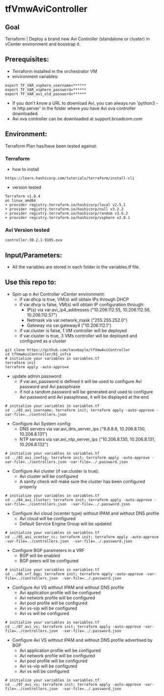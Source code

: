 # tfVmwAviController

## Goal
Terraform | Deploy a brand new Avi Controller (standalone or cluster) in vCenter environment and boostrap it.

## Prerequisites:
- Terraform installed in the orchestrator VM
- environment variables:
```
export TF_VAR_vsphere_username=******
export TF_VAR_vsphere_password=******
export TF_VAR_avi_old_password=******
```
- If you don't know a URL to download Avi, you can always run 'python3 -m http.server' in the folder where you have Avi ova controller downloaded.
- Avi ova controller can be downloaded at support.broadcom.com


## Environment:

Terraform Plan has/have been tested against:

### Terraform

- how to install
```
https://learn.hashicorp.com/tutorials/terraform/install-cli
```

- version tested
```shell
Terraform v1.8.4
on linux_amd64
+ provider registry.terraform.io/hashicorp/local v2.5.1
+ provider registry.terraform.io/hashicorp/null v3.2.2
+ provider registry.terraform.io/hashicorp/random v3.6.2
+ provider registry.terraform.io/hashicorp/vsphere v2.8.1
```

### Avi Version tested

```
controller-30.2.1-9105.ova
```

## Input/Parameters:
- All the variables are stored in each folder in the variables.tf file.

## Use this repo to:
- Spin up n Avi Controller vCenter environment:
  - if var.dhcp is true, VM(s) will obtain IPs through DHCP
  - if var.dhcp is false, VM(s) will obtain IP configuration through:
    - IP(s) via var.avi_ip4_addresses ("10.206.112.55, 10.206.112.56, 10.206.112.57")
    - Netmask via var.network_mask ("255.255.252.0")
    - Gateway via var.gateway4 ("10.206.112.1") 
  - if var.cluster is false, 1 VM controller will be deployed
  - if var.cluster is true, 3 VMs controller will be deployed and configured as a cluster
```shell
git clone https://github.com/tacobayle/tfVmwAviController
cd tfVmwAviController/01_infra
# initialize your variables in variables.tf
terraform init
terraform apply -auto-approve
```
- update admin password:
  - if var.avi_password is defined it will be used to configure Avi password and Avi passphrase
  - if not a random password will be generated and used to configure Avi password and Avi passphrase, it will be displayed at the end
```shell
# initialize your variables in variables.tf
cd ../02_avi_username; terraform init; terraform apply -auto-approve -var-file=../controllers.json
```  
- Configure Avi System config:
  - DNS servers via var.avi_dns_server_ips ("8.8.8.8, 10.206.8.130, 10.206.8.131")
  - NTP servers via var.avi_ntp_server_ips ("10.206.8.130, 10.206.8.131, 10.206.8.132")
```shell  
# initialize your variables in variables.tf
cd ../03_avi_config; terraform init; terraform apply -auto-approve -var-file=../controllers.json -var-file=../.password.json  
```
- Configure Avi cluster (if var.cluster is true):
  - Avi cluster will be configured
  - A sanity check will make sure the cluster has been configured properly  
```shell
# initialize your variables in variables.tf
cd ../04_avi_cluster; terraform init; terraform apply -auto-approve -var-file=../controllers.json  -var-file=../.password.json
```
- Configure Avi cloud  (vcenter type) without IPAM and without DNS profile
  - Avi cloud will be configured
  - Default Service Engine Group will be updated
```shell
# initialize your variables in variables.tf
cd ../05_avi_vcenter_cc; terraform init; terraform apply -auto-approve -var-file=../controllers.json  -var-file=../.password.json
```
- Configure BGP parameters in a VRF
  - BGP will be enabled
  - BGP peers will be configured
```shell
# initialize your variables in variables.tf
cd ../06_vrf_bgp; terraform init; terraform apply -auto-approve -var-file=../controllers.json  -var-file=../.password.json
```
- Configure Avi VS without IPAM and without DNS profile
  - Avi application profile will be configured
  - Avi network profile will be configured
  - Avi pool profile will be configured
  - Avi vs-vip will be configured
  - Avi vs will be configured
```shell
# initialize your variables in variables.tf
cd ../07_avi_vs; terraform init; terraform apply -auto-approve -var-file=../controllers.json  -var-file=../.password.json
```
- Configure Avi VS without IPAM and without DNS profile advertised by BGP
  - Avi application profile will be configured
  - Avi network profile will be configured
  - Avi pool profile will be configured
  - Avi vs-vip will be configured
  - Avi vs will be configured
```shell
# initialize your variables in variables.tf
cd ../07_avi_vs; terraform init; terraform apply -auto-approve -var-file=../controllers.json  -var-file=../.password.json
```